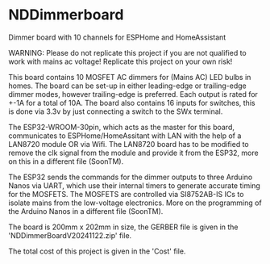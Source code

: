 # NDDimmerboard
Dimmer board with 10 channels for ESPHome and HomeAssistant

WARNING: Please do not replicate this project if you are not qualified to work with mains ac voltage! Replicate this project on your own risk!

This board contains 10 MOSFET AC dimmers for (Mains AC) LED bulbs in homes. The board can be set-up in either leading-edge or trailing-edge dimmer modes, however trailing-edge is preferred. Each output is rated for +-1A for a total of 10A.
The board also contains 16 inputs for switches, this is done via 3.3v by just connecting a switch to the SWx terminal.

The ESP32-WROOM-30pin, which acts as the master for this board, communicates to ESPHome/HomeAssitant with LAN with the help of a LAN8720 module OR via Wifi.
The LAN8720 board has to be modified to remove the clk signal from the module and provide it from the ESP32, more on this in a different file (SoonTM).

The ESP32 sends the commands for the dimmer outputs to three Arduino Nanos via UART, which use their internal timers to generate accurate timing for the MOSFETS. The MOSFETS are controlled via SI8752AB-IS ICs to isolate mains from the low-voltage electronics.
More on the programming of the Arduino Nanos in a different file (SoonTM).

The board is 200mm x 202mm in size, the GERBER file is given in the 'NDDimmerBoardV20241122.zip' file.

The total cost of this project is given in the 'Cost' file.
